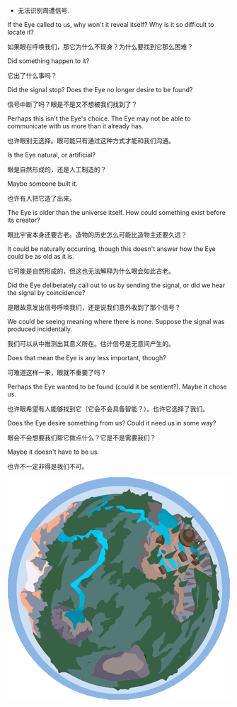 - 无法识别周遭信号.

If the Eye called to us, why won't it reveal itself? Why is it so difficult to locate it?

如果眼在呼唤我们，那它为什么不现身？为什么要找到它那么困难？


Did something happen to it?

它出了什么事吗？


Did the signal stop? Does the Eye no longer desire to be found?

信号中断了吗？眼是不是又不想被我们找到了？


Perhaps this isn't the Eye's choice. The Eye may not be able to communicate with us more than it already has.

也许眼别无选择。眼可能只有通过这种方式才能和我们沟通。

Is the Eye natural, or artificial?

眼是自然形成的，还是人工制造的？


Maybe someone built it.

也许有人把它造了出来。


The Eye is older than the universe itself. How could something exist before its creator?

眼比宇宙本身还要古老。造物的历史怎么可能比造物主还要久远？


It could be naturally occurring, though this doesn't answer how the Eye could be as old as it is.

它可能是自然形成的，但这也无法解释为什么眼会如此古老。

Did the Eye deliberately call out to us by sending the signal, or did we hear the signal by coincidence?

是眼故意发出信号呼唤我们，还是说我们意外收到了那个信号？


We could be seeing meaning where there is none. Suppose the signal was produced incidentally.

我们可以从中推测出其意义所在。估计信号是无意间产生的。


Does that mean the Eye is any less important, though?

可难道这样一来，眼就不重要了吗？


Perhaps the Eye wanted to be found (could it be sentient?). Maybe it chose us.

也许眼希望有人能够找到它（它会不会具备智能？）。也许它选择了我们。


Does the Eye desire something from us? Could it need us in some way?

眼会不会想要我们帮它做点什么？它是不是需要我们？


Maybe it doesn't have to be us.

也许不一定非得是我们不可。

![image](https://github.com/liziyu0714/liziyu0714/blob/main/timber.png)
